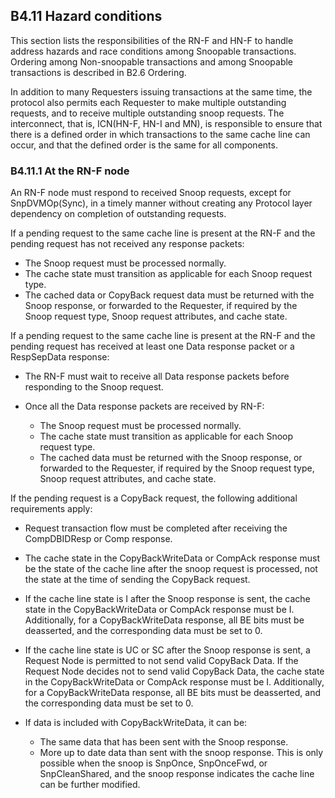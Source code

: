 ## B4.11 Hazard conditions

This section lists the responsibilities of the RN-F and HN-F to handle address hazards and race conditions among Snoopable transactions. Ordering among Non-snoopable transactions and among Snoopable transactions is described in B2.6 Ordering.

In addition to many Requesters issuing transactions at the same time, the protocol also permits each Requester to make multiple outstanding requests, and to receive multiple outstanding snoop requests. The interconnect, that is, ICN(HN-F, HN-I and MN), is responsible to ensure that there is a defined order in which transactions to the same cache line can occur, and that the defined order is the same for all components.

### B4.11.1 At the RN-F node

An RN-F node must respond to received Snoop requests, except for SnpDVMOp(Sync), in a timely manner without creating any Protocol layer dependency on completion of outstanding requests.

If a pending request to the same cache line is present at the RN-F and the pending request has not received any response packets:

- The Snoop request must be processed normally.
- The cache state must transition as applicable for each Snoop request type.
- The cached data or CopyBack request data must be returned with the Snoop response, or forwarded to the Requester, if required by the Snoop request type, Snoop request attributes, and cache state.

If a pending request to the same cache line is present at the RN-F and the pending request has received at least one Data response packet or a RespSepData response:

- The RN-F must wait to receive all Data response packets before responding to the Snoop request.
- Once all the Data response packets are received by RN-F:

    - The Snoop request must be processed normally.
    - The cache state must transition as applicable for each Snoop request type.
    - The cached data must be returned with the Snoop response, or forwarded to the Requester, if required by the Snoop request type, Snoop request attributes, and cache state.

If the pending request is a CopyBack request, the following additional requirements apply:

- Request transaction flow must be completed after receiving the CompDBIDResp or Comp response.
- The cache state in the CopyBackWriteData or CompAck response must be the state of the cache line after the snoop request is processed, not the state at the time of sending the CopyBack request.
- If the cache line state is I after the Snoop response is sent, the cache state in the CopyBackWriteData or CompAck response must be I. Additionally, for a CopyBackWriteData response, all BE bits must be deasserted, and the corresponding data must be set to 0.
- If the cache line state is UC or SC after the Snoop response is sent, a Request Node is permitted to not send valid CopyBack Data. If the Request Node decides not to send valid CopyBack Data, the cache state in the CopyBackWriteData or CompAck response must be I. Additionally, for a CopyBackWriteData response, all BE bits must be deasserted, and the corresponding data must be set to 0.
- If data is included with CopyBackWriteData, it can be:

    - The same data that has been sent with the Snoop response.
    - More up to date data than sent with the snoop response. This is only possible when the snoop is SnpOnce, SnpOnceFwd, or SnpCleanShared, and the snoop response indicates the cache line can be further modified.